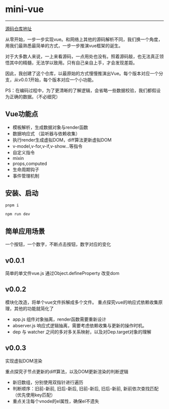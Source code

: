 # mini-vue 
---
[源码仓库地址](https://github.com/nkxrb/mini-vue)

从零开始，一步一步实现vue。和网络上其他的源码解析不同，我们换一个角度，用我们最熟悉最简单的方式，一步一步推演vue框架的诞生。

对于大多数人来说，一上来看源码，一点用处也没有。照着源码敲，也无法真正领悟其中的精髓，无法学以致用。只有自己亲自上手，才会发现差距。

因此，我创建了这个仓库，以最原始的方式慢慢推演出Vue。每个版本对应一个分支，从v0.0.1开始，每个版本对应一个小功能。

PS：在编码过程中，为了更清晰的了解逻辑，会省略一些数据校验，我们都假设为正确的数据。（不必细究）


## Vue功能点
- 模板解析，生成数据对象与render函数
- 数据响应式 （监听器与依赖收集）
- 执行render生成虚拟DOM，diff算法更新虚拟DOM
- v-model,v-for,v-if,v-show...等指令
- 自定义指令
- mixin
- props,computed
- 生命周期钩子
- 事件管理机制


## 安装、启动
```bash
pnpm i
```

```bash
npm run dev
```
## 简单应用场景
一个按钮，一个数字，不断点击按钮，数字对应的变化

## v0.0.1
简单的单文件vue.js 通过Object.defineProperty 改变dom

## v0.0.2
模块化改造，将单个vue文件拆解成多个文件。
重点探究vue的响应式依赖收集原理，其他的功能就简化了

- app.js 组件对象抽离，render函数需要重新设计
- abserver.js 响应式逻辑抽离，需要考虑依赖收集与更新的操作时机。
- dep 与 watcher 之间的多对多关系映射，以及对Dep.target对象的理解

## v0.0.3
实现虚拟DOM渲染

重点探究子节点更新的diff算法，以及DOM更新渲染的判断逻辑
  - 新旧数组，分别使用双指针进行遍历
  - 判断顺序：旧前-新前, 旧后-新后, 旧前-新后, 旧后-新前, 新前依次查找匹配（优先使用key匹配）
  - 重点关注每个vnode的el属性，确保el不遗失